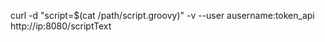curl -d "script=$(cat /path/script.groovy)" -v --user ausername:token_api http://ip:8080/scriptText
